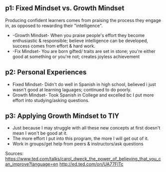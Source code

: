 ## p1: Fixed Mindset  vs. Growth Mindset
Producing confident learners comes from praising the process they engage in, as opposed to rewarding their "intelligence".
* -Growth Mindset- When you praise people's effort they become enthusiastic & responsible; believe intelligence can be developed, success comes from effort & hard work.
* -Fix Mindset- You are born gifted/ traits are set in stone; you're either good at something or you're not; creates joyless achievement

## p2: Personal Experiences
* Fixed Mindset- Didn't do well in Spanish in high school, believed i just wasn't good at learning laguages; continued to do poorly.
* Growth Mindset- Took Spanish in College and excelled bc I put more effort into studying/asking questions.

## p3: Applying Growth Mindset to TIY
* Just because I may struggle with all these new concepts at first doesn't mean I won't be good at it.
* The more effort I put into this program, the more I will get out of it.
* Work in groups/get help from peers & instructors/ask questions

Sources:
https://www.ted.com/talks/carol_dweck_the_power_of_believing_that_you_can_improve?language=en
http://ed.ted.com/on/UA77FlTc
